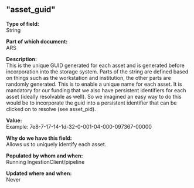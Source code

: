 ## "asset_guid"

**Type of field:**  
String  

**Part of which document:**  
ARS

**Description:**  
This is the unique GUID generated for each asset and is generated before incorporation into the storage system. Parts of the string are defined based on things such as the workstation and institution, the other parts are randomly generated. This is to enable a unique name for each asset. It is mandatory for our funding that we also have persistent identifiers for each asset (ideally resolvable as well). So we imagined an easy way to do this would be to incorporate the guid into a persistent identifier that can be clicked on to resolve (see asset_pid).

**Value:**  
Example: 7e8-7-17-14-1d-32-0-001-04-000-097367-00000

**Why do we have this field:**  
Allows us to uniquely identify each asset.

**Populated by whom and when:**  
Running IngestionClient/pipeline

**Updated where and when:**  
Never

